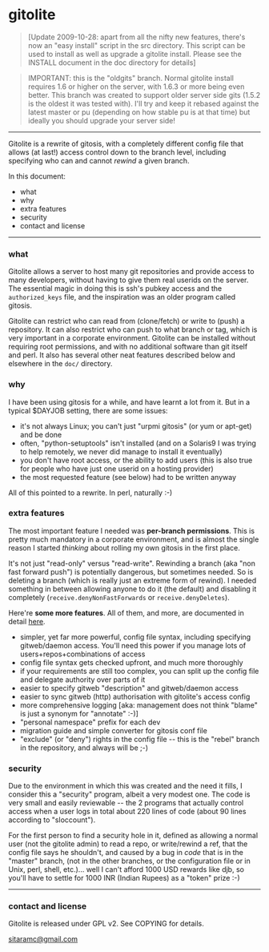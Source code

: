 # gitolite

>   [Update 2009-10-28: apart from all the nifty new features, there's now an
>   "easy install" script in the src directory.  This script can be used to
>   install as well as upgrade a gitolite install.  Please see the INSTALL
>   document in the doc directory for details]

>   IMPORTANT: this is the "oldgits" branch.  Normal gitolite install requires
>   1.6 or higher on the server, with 1.6.3 or more being even better.  This
>   branch was created to support older server side gits (1.5.2 is the oldest
>   it was tested with).  I'll try and keep it rebased against the latest
>   master or pu (depending on how stable pu is at that time) but ideally you
>   should upgrade your server side!

----

Gitolite is a rewrite of gitosis, with a completely different config file that
allows (at last!) access control down to the branch level, including
specifying who can and cannot *rewind* a given branch.

In this document:

  * what
  * why
  * extra features
  * security
  * contact and license

----

### what

Gitolite allows a server to host many git repositories and provide access to
many developers, without having to give them real userids on the server.  The
essential magic in doing this is ssh's pubkey access and the `authorized_keys`
file, and the inspiration was an older program called gitosis.

Gitolite can restrict who can read from (clone/fetch) or write to (push) a
repository.  It can also restrict who can push to what branch or tag, which is
very important in a corporate environment.  Gitolite can be installed without
requiring root permissions, and with no additional software than git itself
and perl.  It also has several other neat features described below and
elsewhere in the `doc/` directory.

### why

I have been using gitosis for a while, and have learnt a lot from it.  But in
a typical $DAYJOB setting, there are some issues:

  * it's not always Linux; you can't just "urpmi gitosis" (or yum or apt-get)
    and be done
  * often, "python-setuptools" isn't installed (and on a Solaris9 I was trying
    to help remotely, we never did manage to install it eventually)
  * you don't have root access, or the ability to add users (this is also true
    for people who have just one userid on a hosting provider)
  * the most requested feature (see below) had to be written anyway

All of this pointed to a rewrite.  In perl, naturally :-)

### extra features

The most important feature I needed was **per-branch permissions**.  This is
pretty much mandatory in a corporate environment, and is almost the single
reason I started *thinking* about rolling my own gitosis in the first place.

It's not just "read-only" versus "read-write".  Rewinding a branch (aka "non
fast forward push") is potentially dangerous, but sometimes needed.  So is
deleting a branch (which is really just an extreme form of rewind).  I needed
something in between allowing anyone to do it (the default) and disabling it
completely (`receive.denyNonFastForwards` or `receive.denyDeletes`).

Here're **some more features**.  All of them, and more, are documented in
detail [here][gsdiff].

[gsdiff]: http://github.com/sitaramc/gitolite/blob/pu/doc/3-faq-tips-etc.mkd#diff

  * simpler, yet far more powerful, config file syntax, including specifying
    gitweb/daemon access.  You'll need this power if you manage lots of
    users+repos+combinations of access
  * config file syntax gets checked upfront, and much more thoroughly
  * if your requirements are still too complex, you can split up the config
    file and delegate authority over parts of it
  * easier to specify gitweb "description" and gitweb/daemon access
  * easier to sync gitweb (http) authorisation with gitolite's access config
  * more comprehensive logging [aka: management does not think "blame" is just
    a synonym for "annotate" :-)]
  * "personal namespace" prefix for each dev
  * migration guide and simple converter for gitosis conf file
  * "exclude" (or "deny") rights in the config file -- this is the "rebel"
    branch in the repository, and always will be ;-)

### security

Due to the environment in which this was created and the need it fills, I
consider this a "security" program, albeit a very modest one.  The code is
very small and easily reviewable -- the 2 programs that actually control
access when a user logs in total about 220 lines of code (about 90 lines
according to "sloccount").

For the first person to find a security hole in it, defined as allowing a
normal user (not the gitolite admin) to read a repo, or write/rewind a ref,
that the config file says he shouldn't, and caused by a bug in *code* that is
in the "master" branch, (not in the other branches, or the configuration file
or in Unix, perl, shell, etc.)...  well I can't afford 1000 USD rewards like
djb, so you'll have to settle for 1000 INR (Indian Rupees) as a "token" prize
:-)

----

### contact and license

Gitolite is released under GPL v2.  See COPYING for details.

sitaramc@gmail.com
